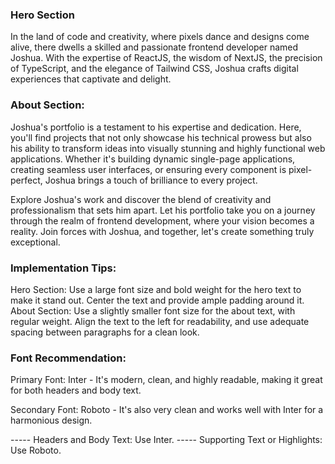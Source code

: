 ### Hero Section

In the land of code and creativity, where pixels dance and designs come alive, there dwells a skilled and passionate frontend developer named Joshua. With the expertise of ReactJS, the wisdom of NextJS, the precision of TypeScript, and the elegance of Tailwind CSS, Joshua crafts digital experiences that captivate and delight.


### About Section:

Joshua's portfolio is a testament to his expertise and dedication. Here, you'll find projects that not only showcase his technical prowess but also his ability to transform ideas into visually stunning and highly functional web applications. Whether it's building dynamic single-page applications, creating seamless user interfaces, or ensuring every component is pixel-perfect, Joshua brings a touch of brilliance to every project.

Explore Joshua's work and discover the blend of creativity and professionalism that sets him apart. Let his portfolio take you on a journey through the realm of frontend development, where your vision becomes a reality. Join forces with Joshua, and together, let's create something truly exceptional.


### Implementation Tips:
Hero Section: Use a large font size and bold weight for the hero text to make it stand out. Center the text and provide ample padding around it.
About Section: Use a slightly smaller font size for the about text, with regular weight. Align the text to the left for readability, and use adequate spacing between paragraphs for a clean look.


### Font Recommendation:
Primary Font: Inter - It's modern, clean, and highly readable, making it great for both headers and body text.

Secondary Font: Roboto - It's also very clean and works well with Inter for a harmonious design.

----- Headers and Body Text: Use Inter.
----- Supporting Text or Highlights: Use Roboto.